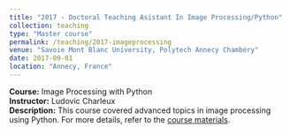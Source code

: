 ```yaml
---
title: "2017 - Doctoral Teaching Asistant In Image Processing/Python"
collection: teaching
type: "Master course"
permalink: /teaching/2017-imageprocessing
venue: "Savoie Mont Blanc University, Polytech Annecy Chambéry"
date: 2017-09-01
location: "Annecy, France"
---
```


**Course:** Image Processing with Python  
**Instructor:** Ludovic Charleux  
**Description:** This course covered advanced topics in image processing using Python. 
For more details, refer to the [course materials](https://scientific-python.readthedocs.io/en/latest/notebooks_rst/notebooks.html).